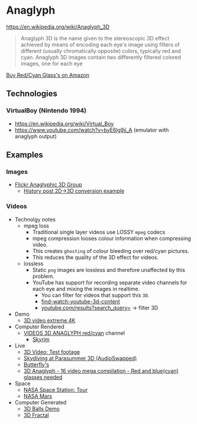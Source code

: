 
# Anaglyph

https://en.wikipedia.org/wiki/Anaglyph_3D

> Anaglyph 3D is the name given to the stereoscopic 3D effect achieved by means of encoding each eye's image using filters of different (usually chromatically opposite) colors, typically red and cyan. Anaglyph 3D images contain two differently filtered colored images, one for each eye

[Buy Red/Cyan Glass's on Amazon](https://www.amazon.co.uk/s/ref=nb_sb_ss_i_1_8/258-4913575-7554117?url=search-alias%3Daps&field-keywords=red+cyan+3d+glasses&sprefix=red+cyan%2Caps%2C139&crid=3OX6AMXQBKHQW)

## Technologies

### VirtualBoy (Nintendo 1994)
* https://en.wikipedia.org/wiki/Virtual_Boy
* https://www.youtube.com/watch?v=byE6lg9jj_A (emulator with anaglyph output)

## Examples

### Images
* [Flickr Anaglyphic 3D Group](https://www.flickr.com/groups/365182@N21/)
    * [History post 2D->3D conversion example](https://www.flickr.com/photos/50183486@N04/7025156057/in/pool-365182@N21/)

### Videos

* Technolgy notes
    * mpeg loss
        * Traditional single layer videos use LOSSY `mpeg` codecs
        * mpeg compression looses colour information when compressing video.
        * This creates `ghosting` of colour bleeding over red/cyan pictures.
        * This reduces the quality of the 3D effect for videos.
    * lossless
        * Static `png` images are lossless and therefore unaffected by this problem.
        * YouTube has support for recording separate video channels for each eye and mixing the images in realtime.
            * You can filter for videos that support this `3D`.
            * [find-watch-youtube-3d-content](https://www.makeuseof.com/tag/find-watch-youtube-3d-content/)
            * [youtube.com/results?search_query=](https://www.youtube.com/results?search_query=) -> filter 3D
* Demo
    * [3D video extreme 4K](https://www.youtube.com/watch?v=EDuvDyYKlDM)
* Computer Rendered
    * [VIDEOS 3D ANAGLYPH red/cyan](https://www.youtube.com/channel/UCnPQrS4X51ieRtzMw9r5ggw/videos) channel
        * [Skyrim](https://www.youtube.com/watch?v=Bs9qqcR3x5g&t=295s)
* Live
    * [3D Video: Test footage](https://www.youtube.com/watch?v=7pA6CvF4BEU)
    * [Skydiving at Parasummer 3D (AudioSwapped)](https://www.youtube.com/watch?v=NwzXL6joZjw)
    * [Butterfly's](https://www.youtube.com/watch?v=aJ9tsb2yqUc)
    * [3D Anaglyph - 16 video mega compilation - Red and blue(cyan) glasses needed](https://www.youtube.com/watch?v=BzTPHh45jbU)
* Space
    * [NASA Space Station: Tour](https://www.youtube.com/watch?v=MQEkFppWaRI)
    * [NASA Mars](https://www.youtube.com/watch?v=RGpVNQfwyrE&t=818s)
* Computer Generated
    * [3D Balls Demo](https://www.youtube.com/watch?v=wYQpwmggsRo)
    * [3D Fractal](https://www.youtube.com/watch?v=bklMh5NjewI)
